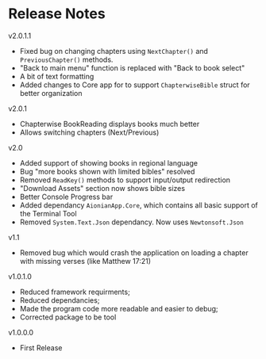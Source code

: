 # Release Notes

v2.0.1.1

- Fixed bug on changing chapters using `NextChapter()` and `PreviousChapter()` methods.
- "Back to main menu" function is replaced with "Back to book select"
- A bit of text formatting
- Added changes to Core app for to support `ChapterwiseBible` struct for better organization

v2.0.1

- Chapterwise BookReading displays books much better
- Allows switching chapters (Next/Previous)

v2.0

- Added support of showing books in regional language
- Bug "more books shown with limited bibles" resolved
- Removed `ReadKey()` methods to support input/output redirection
- "Download Assets" section now shows bible sizes
- Better Console Progress bar
- Added dependancy `AionianApp.Core`, which contains all basic support of the Terminal Tool
- Removed `System.Text.Json` dependancy. Now uses `Newtonsoft.Json`

v1.1
* Removed bug which would crash the application on loading a chapter with missing verses (like Matthew 17:21)

v1.0.1.0
*	Reduced framework requirments;
*	Reduced dependancies; 
*	Made the program code more readable and easier to debug;
*	Corrected package to be tool

v1.0.0.0 
*	First Release